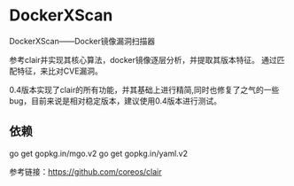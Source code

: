# DockerXScan
DockerXScan——Docker镜像漏洞扫描器

参考clair并实现其核心算法，docker镜像逐层分析，并提取其版本特征。
通过匹配特征，来比对CVE漏洞。

0.4版本实现了clair的所有功能，并其基础上进行精简,同时也修复了之气的一些bug，目前来说是相对稳定版本，建议使用0.4版本进行测试。


## 依赖
go get gopkg.in/mgo.v2
go get gopkg.in/yaml.v2

参考链接：https://github.com/coreos/clair

